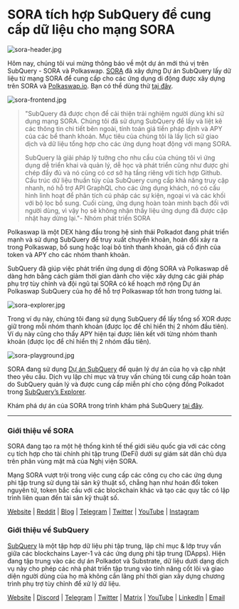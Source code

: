 # SORA tích hợp SubQuery để cung cấp dữ liệu cho mạng SORA

![sora-header.jpg](https://miro.medium.com/max/1400/1*fPPW0DsynIt9QpvK4ZrsUA.jpeg)

Hôm nay, chúng tôi vui mừng thông báo về một dự án mới thú vị trên SubQuery - SORA và Polkaswap. [SORA](https://sora.org/) đã xây dựng Dự án SubQuery lấy dữ liệu từ mạng SORA để cung cấp cho các ứng dụng di động được xây dựng trên SORA và [Polkaswap.io](http://polkaswap.io/). Bạn có thể dùng thử [tại đây](https://explorer.subquery.network/subquery/sora-xor/sora).

![sora-frontend.jpg](https://miro.medium.com/max/1400/1*pq0U6wsutlf8rjXqq7i2BQ.jpeg)

> "SubQuery đã được chọn để cải thiện trải nghiệm người dùng khi sử dụng mạng SORA. Chúng tôi đã sử dụng SubQuery để lấy và liệt kê các thông tin chi tiết bên ngoài, tính toán giá tiền pháp định và APY của các bể thanh khoản. Mục tiêu của chúng tôi là lấy lịch sử giao dịch và dữ liệu tổng hợp cho các ứng dụng hoạt động với mạng SORA.
> 
> SubQuery là giải pháp lý tưởng cho nhu cầu của chúng tôi vì ứng dụng dễ triển khai và quản lý, dễ học và phát triển cũng như được ghi chép đầy đủ và nó cũng có cơ sở hạ tầng riêng với tích hợp Github. Cấu trúc dữ liệu thuần túy của SubQuery cung cấp khả năng truy cập nhanh, nó hỗ trợ API GraphQL cho các ứng dụng khách, nó có cấu hình linh hoạt để phân tích cú pháp các sự kiện, ngoại vi và các khối với bộ lọc bổ sung. Cuối cùng, ứng dụng hoàn toàn minh bạch đối với người dùng, vì vậy họ sẽ không nhận thấy liệu ứng dụng đã được cập nhật hay dừng lại."- Nhóm phát triển SORA

Polkaswap là một DEX hàng đầu trong hệ sinh thái Polkadot đang phát triển mạnh và sử dụng SubQuery để truy xuất chuyển khoản, hoán đổi xảy ra trong Polkaswap, bổ sung hoặc loại bỏ tính thanh khoản, giá cố định của token và APY cho các nhóm thanh khoản.

SubQuery đã giúp việc phát triển ứng dụng di động SORA và Polkaswap dễ dàng hơn bằng cách giảm thời gian dành cho việc xây dựng các giải pháp phụ trợ tùy chỉnh và đội ngũ tại SORA có kế hoạch mở rộng Dự án Polkaswap SubQuery của họ để hỗ trợ Polkaswap tốt hơn trong tương lai.

![sora-explorer.jpg](https://miro.medium.com/max/1400/1*vjdjmmffvJ7zfOQyxo0ZAA.jpeg)

Trong ví dụ này, chúng tôi đang sử dụng SubQuery để lấy tổng số XOR được giữ trong mỗi nhóm thanh khoản (được lọc để chỉ hiển thị 2 nhóm đầu tiên). Ví dụ này cũng cho thấy APY hiện tại được liên kết với từng nhóm thanh khoản (được lọc để chỉ hiển thị 2 nhóm đầu tiên).

![sora-playground.jpg](https://miro.medium.com/max/1400/1*oTh-ajGfG1oEhYdvqo12tQ.jpeg)

SORA đang sử dụng [Dự án SubQuery](https://project.subquery.network/) để quản lý dự án của họ và cập nhật theo yêu cầu. Dịch vụ lập chỉ mục và truy vấn chúng tôi cung cấp hoàn toàn do SubQuery quản lý và được cung cấp miễn phí cho cộng đồng Polkadot trong [SubQuery’s Explorer](https://explorer.subquery.network/).

Khám phá dự án của SORA trong trình khám phá SubQuery [tại đây](https://explorer.subquery.network/subquery/sora-xor/sora).

---

### Giới thiệu về SORA

SORA đang tạo ra một hệ thống kinh tế thế giới siêu quốc gia với các công cụ tích hợp cho tài chính phi tập trung (DeFi) dưới sự giám sát dân chủ dựa trên phân vùng mật mã của Nghị viện SORA.

Mạng SORA vượt trội trong việc cung cấp các công cụ cho các ứng dụng phi tập trung sử dụng tài sản kỹ thuật số, chẳng hạn như hoán đổi token nguyên tử, token bắc cầu với các blockchain khác và tạo các quy tắc có lập trình liên quan đến tài sản kỹ thuật số.

[Website](https://sora.org/) | [Reddit](https://www.reddit.com/r/SORA/) | [Blog](https://sora.org/blog) | [Telegram](https://t.me/sora_xor) | [Twitter](https://twitter.com/sora_xor) | [YouTube](https://youtube.com/sora_xor) | [Instagram](https://instagram.com/sora_xor)

### Giới thiệu về SubQuery

[SubQuery](https://subquery.network/) là một tập hợp dữ liệu phi tập trung, lập chỉ mục & lớp truy vấn giữa các blockchains Layer-1 và các ứng dụng phi tập trung (DApps). Hiện đang tập trung vào các dự án Polkadot và Substrate, dữ liệu dưới dạng dịch vụ này cho phép các nhà phát triển tập trung vào tính năng cốt lõi và giao diện người dùng của họ mà không cần lãng phí thời gian xây dựng chương trình phụ trợ tùy chỉnh để xử lý dữ liệu.

[Website](https://subquery.network/) | [Discord](https://discord.com/invite/78zg8aBSMG) | [Telegram](https://t.me/subquerynetwork) | [Twitter](https://twitter.com/subquerynetwork) | [Matrix](https://matrix.to/#/#subquery:matrix.org) | [YouTube](https://www.youtube.com/channel/UCi1a6NUUjegcLHDFLr7CqLw) | [LinkedIn](https://www.linkedin.com/company/subquery) | [Email](mailto:hello@subquery.network)